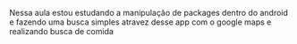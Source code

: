 Nessa aula estou estudando a manipulação de packages dentro do android e fazendo uma busca simples atravez desse app com o google maps e realizando busca de comida
